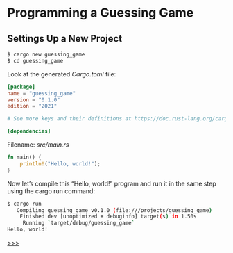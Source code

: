 # Programming a Guessing Game

## Settings Up a New Project

```bash
$ cargo new guessing_game
$ cd guessing_game
```

Look at the generated *Cargo.toml* file:

```toml
[package]
name = "guessing_game"
version = "0.1.0"
edition = "2021"

# See more keys and their definitions at https://doc.rust-lang.org/cargo/reference/manifest.html

[dependencies]
```

Filename: *src/main.rs*

```rs
fn main() {
    println!("Hello, world!");
}
```

Now let’s compile this “Hello, world!” program and run it in the same step using the cargo run command:

```bash
$ cargo run
   Compiling guessing_game v0.1.0 (file:///projects/guessing_game)
    Finished dev [unoptimized + debuginfo] target(s) in 1.50s
     Running `target/debug/guessing_game`
Hello, world!

```

[>>>](101-ProcessingGame.md)